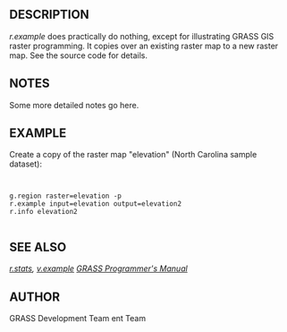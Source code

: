
## DESCRIPTION

*r.example* does practically do nothing, except
for illustrating GRASS GIS raster programming. It copies
over an existing raster map to a new raster map.
See the source code for details.

## NOTES

Some more detailed notes go here.

## EXAMPLE

Create a copy of the raster map "elevation"
(North Carolina sample dataset):

```


g.region raster=elevation -p
r.example input=elevation output=elevation2
r.info elevation2


```

## SEE ALSO

*[r.stats](r.stats.html),
[v.example](v.example.html)*
*[GRASS Programmer's Manual](https://grass.osgeo.org/programming8/)*

## AUTHOR

GRASS Development Team
ent Team
